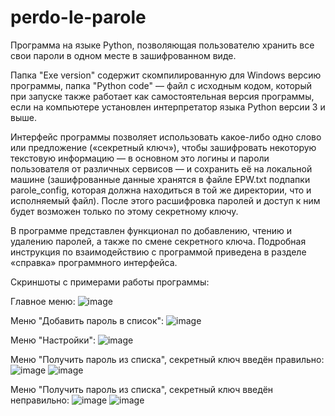 # perdo-le-parole
Программа на языке Python, позволяющая пользователю хранить все свои пароли в одном месте в зашифрованном виде.

Папка "Exe version" содержит скомпилированную для Windows версию программы, папка "Python code" — файл с исходным кодом, который при запуске также работает как самостоятельная версия программы, если на компьютере установлен интерпретатор языка Python версии 3 и выше.

Интерфейс программы позволяет использовать какое-либо одно слово или предложение («секретный ключ»), чтобы зашифровать некоторую текстовую информацию — в основном это логины и пароли пользователя от различных сервисов — и сохранить её на локальной машине (зашифрованные данные хранятся в файле EPW.txt подпапки parole_config, которая должна находиться в той же директории, что и исполняемый файл). После этого расшифровка паролей и доступ к ним будет возможен только по этому секретному ключу.

В программе представлен функционал по добавлению, чтению и удалению паролей, а также по смене секретного ключа. Подробная инструкция по взаимодействию с программой приведена в разделе «справка» программного интерфейса.

Скриншоты с примерами работы программы:

Главное меню:
![image](https://user-images.githubusercontent.com/42893256/154992323-97e01d19-3c00-4276-8959-ab7104dcdc18.png)

Меню "Добавить пароль в список":
![image](https://user-images.githubusercontent.com/42893256/154992579-1ef05527-aff1-44a4-8a85-838bbd077428.png)

Меню "Настройки":
![image](https://user-images.githubusercontent.com/42893256/154992965-a885d8ed-461c-4f6e-a07f-56c8b788ac03.png)

Меню "Получить пароль из списка", секретный ключ введён правильно:
![image](https://user-images.githubusercontent.com/42893256/154993125-f19b4e8a-3837-4d63-8c29-2fa6024efe50.png)
![image](https://user-images.githubusercontent.com/42893256/154993167-b723192f-09ea-498d-9207-b3e909cb4417.png)

Меню "Получить пароль из списка", секретный ключ введён неправильно:
![image](https://user-images.githubusercontent.com/42893256/154993252-8bcc649c-1b79-41cd-9e54-0e62332458b3.png)
![image](https://user-images.githubusercontent.com/42893256/154993288-23cc449c-2b7e-40dc-bfa3-6241dcd974f7.png)
